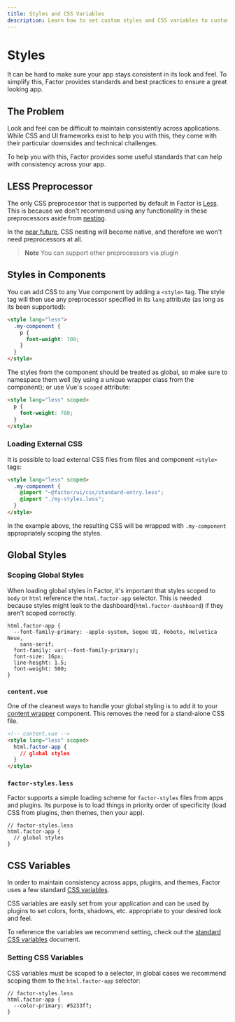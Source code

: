 ```yaml
---
title: Styles and CSS Variables
description: Learn how to set custom styles and CSS variables to customize plugins, themes and Factor core
---
```


# Styles

It can be hard to make sure your app stays consistent in its look and feel. To simplify this, Factor provides standards and best practices to ensure a great looking app.

## The Problem

Look and feel can be difficult to maintain consistently across applications. While CSS and UI frameworks exist to help you with this, they come with their particular downsides and technical challenges.

To help you with this, Factor provides some useful standards that can help with consistency across your app.

## LESS Preprocessor

The only CSS preprocessor that is supported by default in Factor is [Less](http://lesscss.org/). This is because we don't recommend using any functionality in these preprocessors aside from [nesting](http://lesscss.org/#nesting).

In the [near future](https://drafts.csswg.org/css-nesting/), CSS nesting will become native, and therefore we won't need preprocessors at all.

> **Note** You can support other preprocessors via plugin

## Styles in Components

You can add CSS to any Vue component by adding a `<style>` tag. The style tag will then use any preprocessor specified in its `lang` attribute (as long as its been supported):

```html
<style lang="less">
  .my-component {
    p {
      font-weight: 700;
    }
  }
</style>
```

The styles from the component should be treated as global, so make sure to namespace them well (by using a unique wrapper class from the component); or use Vue's `scoped` attribute:

```html
<style lang="less" scoped>
  p {
    font-weight: 700;
  }
</style>
```

### Loading External CSS

It is possible to load external CSS files from files and component `<style>` tags:

```html
<style lang="less" scoped>
  .my-component {
    @import "~@factor/ui/css/standard-entry.less";
    @import "./my-styles.less";
  }
</style>
```

In the example above, the resulting CSS will be wrapped with `.my-component` appropriately scoping the styles.

## Global Styles

### Scoping Global Styles

When loading global styles in Factor, it's important that styles scoped to `body` or `html` reference the `html.factor-app` selector. This is needed because styles might leak to the dashboard(`html.factor-dashboard`) if they aren't scoped correctly.

```less
html.factor-app {
  --font-family-primary: -apple-system, Segoe UI, Roboto, Helvetica Neue,
    sans-serif;
  font-family: var(--font-family-primary);
  font-size: 16px;
  line-height: 1.5;
  font-weight: 500;
}
```

### `content.vue`

One of the cleanest ways to handle your global styling is to add it to your [content wrapper](./content) component. This removes the need for a stand-alone CSS file.

```html
<!-- content.vue -->
<style lang="less" scoped>
  html.factor-app {
    // global styles
  }
</style>
```

### `factor-styles.less`

Factor supports a simple loading scheme for `factor-styles` files from apps and plugins. Its purpose is to load things in priority order of specificity (load CSS from plugins, then themes, then your app).

```less
// factor-styles.less
html.factor-app {
  // global styles
}
```

## CSS Variables

In order to maintain consistency across apps, plugins, and themes, Factor uses a few standard [CSS variables](https://developer.mozilla.org/en-US/docs/Web/CSS/Using_CSS_custom_properties).

CSS variables are easily set from your application and can be used by plugins to set colors, fonts, shadows, etc. appropriate to your desired look and feel.

To reference the variables we recommend setting, check out the [standard CSS variables](./css-variables) document.

### Setting CSS Variables

CSS variables must be scoped to a selector, in global cases we recommend scoping them to the `html.factor-app` selector:

```less
// factor-styles.less
html.factor-app {
  --color-primary: #5233ff;
}
```
